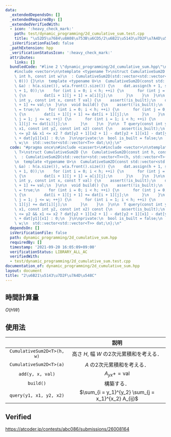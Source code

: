 ```yaml
---
data:
  _extendedDependsOn: []
  _extendedRequiredBy: []
  _extendedVerifiedWith:
  - icon: ':heavy_check_mark:'
    path: test/dynamic_programming/2d_cumulative_sum.test.cpp
    title: "\u52D5\u7684\u8A08\u753B\u6CD5/2\u6B21\u5143\u7D2F\u7A4D\u548C"
  _isVerificationFailed: false
  _pathExtension: hpp
  _verificationStatusIcon: ':heavy_check_mark:'
  attributes:
    links: []
  bundledCode: "#line 2 \"dynamic_programming/2d_cumulative_sum.hpp\"\n#include <cassert>\n\
    #include <vector>\n\ntemplate <typename T>\nstruct CumulativeSum2D {\n  CumulativeSum2D(const\
    \ int h, const int w)\n  : CumulativeSum2D(std::vector<std::vector<T>>(h, std::vector<T>(w,\
    \ 0))) {}\n\n  template <typename U>\n  CumulativeSum2D(const std::vector<std::vector<U>>\
    \ &a) : h(a.size()), w(a.front().size()) {\n    dat.assign(h + 1, std::vector<T>(w\
    \ + 1, 0));\n    for (int i = 0; i < h; ++i) {\n      for (int j = 0; j < w; ++j)\
    \ {\n        dat[i + 1][j + 1] = a[i][j];\n      }\n    }\n  }\n\n  void add(const\
    \ int y, const int x, const T val) {\n    assert(!is_built);\n    dat[y + 1][x\
    \ + 1] += val;\n  }\n\n  void build() {\n    assert(!is_built);\n    is_built\
    \ = true;\n    for (int i = 0; i < h; ++i) {\n      for (int j = 0; j < w; ++j)\
    \ {\n        dat[i + 1][j + 1] += dat[i + 1][j];\n      }\n    }\n    for (int\
    \ j = 1; j <= w; ++j) {\n      for (int i = 1; i < h; ++i) {\n        dat[i +\
    \ 1][j] += dat[i][j];\n      }\n    }\n  }\n\n  T query(const int y1, const int\
    \ x1, const int y2, const int x2) const {\n    assert(is_built);\n    return y1\
    \ <= y2 && x1 <= x2 ? dat[y2 + 1][x2 + 1] - dat[y2 + 1][x1] - dat[y1][x2 + 1]\
    \ + dat[y1][x1] : 0;\n  }\n\nprivate:\n  bool is_built = false;\n  const int h,\
    \ w;\n  std::vector<std::vector<T>> dat;\n};\n"
  code: "#pragma once\n#include <cassert>\n#include <vector>\n\ntemplate <typename\
    \ T>\nstruct CumulativeSum2D {\n  CumulativeSum2D(const int h, const int w)\n\
    \  : CumulativeSum2D(std::vector<std::vector<T>>(h, std::vector<T>(w, 0))) {}\n\
    \n  template <typename U>\n  CumulativeSum2D(const std::vector<std::vector<U>>\
    \ &a) : h(a.size()), w(a.front().size()) {\n    dat.assign(h + 1, std::vector<T>(w\
    \ + 1, 0));\n    for (int i = 0; i < h; ++i) {\n      for (int j = 0; j < w; ++j)\
    \ {\n        dat[i + 1][j + 1] = a[i][j];\n      }\n    }\n  }\n\n  void add(const\
    \ int y, const int x, const T val) {\n    assert(!is_built);\n    dat[y + 1][x\
    \ + 1] += val;\n  }\n\n  void build() {\n    assert(!is_built);\n    is_built\
    \ = true;\n    for (int i = 0; i < h; ++i) {\n      for (int j = 0; j < w; ++j)\
    \ {\n        dat[i + 1][j + 1] += dat[i + 1][j];\n      }\n    }\n    for (int\
    \ j = 1; j <= w; ++j) {\n      for (int i = 1; i < h; ++i) {\n        dat[i +\
    \ 1][j] += dat[i][j];\n      }\n    }\n  }\n\n  T query(const int y1, const int\
    \ x1, const int y2, const int x2) const {\n    assert(is_built);\n    return y1\
    \ <= y2 && x1 <= x2 ? dat[y2 + 1][x2 + 1] - dat[y2 + 1][x1] - dat[y1][x2 + 1]\
    \ + dat[y1][x1] : 0;\n  }\n\nprivate:\n  bool is_built = false;\n  const int h,\
    \ w;\n  std::vector<std::vector<T>> dat;\n};\n"
  dependsOn: []
  isVerificationFile: false
  path: dynamic_programming/2d_cumulative_sum.hpp
  requiredBy: []
  timestamp: '2021-09-20 16:05:09+09:00'
  verificationStatus: LIBRARY_ALL_AC
  verifiedWith:
  - test/dynamic_programming/2d_cumulative_sum.test.cpp
documentation_of: dynamic_programming/2d_cumulative_sum.hpp
layout: document
title: "2\u6B21\u5143\u7D2F\u7A4D\u548C"
---
```



## 時間計算量

$O(HW)$


## 使用法

||説明|
|:--:|:--:|
|`CumulativeSum2D<T>(h, w)`|高さ $H$, 幅 $W$ の2次元累積和を考える．|
|`CumulativeSum2D<T>(a)`|$A$ の2次元累積和を考える．|
|`add(y, x, val)`|$A_{yx} += \mathrm{val}$|
|`build()`|構築する．|
|`query(y1, x1, y2, x2)`|$\sum_{i = y_1}^{y_2} \sum_{j = x_1}^{x_2} A_{ij}$|


## Verified

https://atcoder.jp/contests/abc086/submissions/26008164
